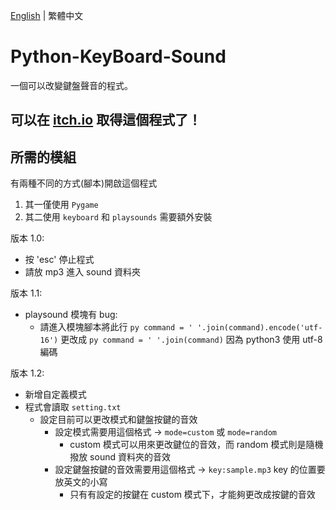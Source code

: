 [English](README.md) | 繁體中文

# Python-KeyBoard-Sound
一個可以改變鍵盤聲音的程式。

## 可以在 [itch.io](https://jingshing.itch.io/keyboard-sound-player) 取得這個程式了！

## 所需的模組
有兩種不同的方式(腳本)開啟這個程式

1. 其一僅使用 ```Pygame```
2. 其二使用 ```keyboard``` 和 ```playsounds```
需要額外安裝

版本 1.0:
* 按 'esc' 停止程式
* 請放 mp3 進入 sound 資料夾

版本 1.1:
* playsound 模塊有 bug:
  * 請進入模塊腳本將此行 ```py command = ' '.join(command).encode('utf-16')``` 更改成 ```py command = ' '.join(command)``` 因為 python3 使用 utf-8 編碼

版本 1.2:
* 新增自定義模式
* 程式會讀取 ```setting.txt```
  * 設定目前可以更改模式和鍵盤按鍵的音效
    * 設定模式需要用這個格式 $\rightarrow$ ```mode=custom``` 或 ```mode=random```
      * custom 模式可以用來更改鍵位的音效，而 random 模式則是隨機撥放 sound 資料夾的音效
    * 設定鍵盤按鍵的音效需要用這個格式 $\rightarrow$ ```key:sample.mp3``` key 的位置要放英文的小寫
      * 只有有設定的按鍵在 custom 模式下，才能夠更改成按鍵的音效

